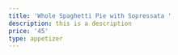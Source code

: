 ```yaml
---
title: 'Whole Spaghetti Pie with Sopressata '
description: this is a description
price: '45'
type: appetizer
---
```


